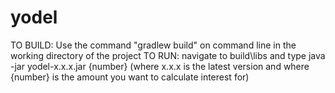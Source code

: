 # yodel

TO BUILD:
    Use the command "gradlew build" on command line in the working directory of the project
TO RUN:
    navigate to build\libs and type java -jar yodel-x.x.x.jar {number}
    (where x.x.x is the latest version and where {number} is the amount you want to calculate interest for)